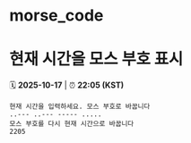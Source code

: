 # morse_code
# 현재 시간을 모스 부호 표시
<!-- MORSE_TIME_START -->
🗓️ **2025-10-17** | ⏰ **22:05 (KST)**

```
현재 시간을 입력하세요. 모스 부호로 바꿉니다
..--- ..--- ----- .....
모스 부호를 다시 현재 시간으로 바꿉니다
2205
```
<!-- MORSE_TIME_END -->
